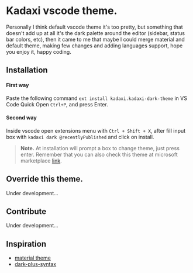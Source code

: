 # Kadaxi vscode theme.
Personally I think default vscode theme it's too pretty, but something that doesn't add up at all it's the dark palette around the editor (sidebar, status bar colors, etc), then it came to me that maybe I could merge material and default theme, making few changes and adding languages support, hope you enjoy it, happy coding.

## Installation
#### First way
Paste the following command `ext install kadaxi.kadaxi-dark-theme` in VS Code Quick Open `Ctrl+P`, and press Enter.
#### Second way
Inside vscode open extensions menu with `Ctrl + Shift + X`, after fill input box with `kadaxi dark @recentlyPublished` and click on install.

> **Note.** At installation will prompt a box to change theme, just press enter. Remember that you can also check this theme at microsoft marketplace [link](https://marketplace.visualstudio.com/items?itemName=kadaxi.kadaxi-dark-theme).

## Override this theme.
Under development...

## Contribute
Under development...

## Inspiration
- [material theme](https://github.com/material-theme/vsc-material-theme.git)
- [dark-plus-syntax](https://github.com/tcd/dark-plus-syntax.git)
